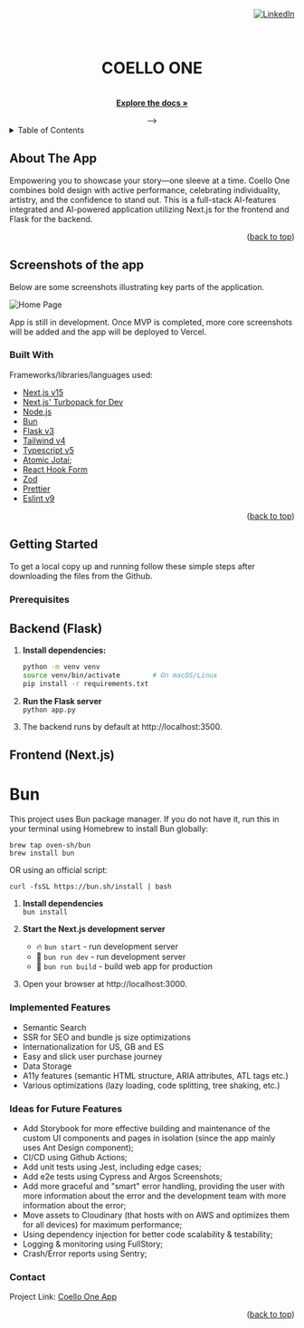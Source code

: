 <div id="top"></div>
<div align="right">

[![LinkedIn][linkedin-shield]][linkedin-url]

</div>
<br />
<div align="center">

  <h1 align="center">COELLO ONE</h1>

  <p align="center">
    <br />
    <a href="https://github.com/dtoxvanilla1991/stormguard"><strong>Explore the docs »</strong></a>
  </p> -->
</div>

<!-- TABLE OF CONTENTS -->
<details>
  <summary>Table of Contents</summary>
  <ol>
    <li>
      <a href="#about-the-app">About The Project</a>
      <ul>
        <li><a href="#built-with">Built With</a></li>
      </ul>
    </li>
    <li>
      <a href="#getting-started">Getting Started</a>
      <ul>
        <li><a href="#prerequisites">Prerequisites</a></li>
      </ul>
    </li>
    <li><a href="#contact">Contact</a></li>
  </ol>
</details>

<!-- ABOUT THE PROJECT -->

## About The App

Empowering you to showcase your story—one sleeve at a time. Coello One combines bold design with active performance, celebrating individuality, artistry, and the confidence to stand out.
This is a full-stack AI-features integrated and AI-powered application utilizing Next.js for the frontend and Flask for the backend.

<p align="right">(<a href="#top">back to top</a>)</p>

## Screenshots of the app

Below are some screenshots illustrating key parts of the application.

![Home Page](https://github.com/user-attachments/assets/c7add38d-8c5d-4fd4-941c-e28a0654aea9)

App is still in development. Once MVP is completed, more core screenshots will be added and the app will be deployed to Vercel.

### Built With

Frameworks/libraries/languages used:

- [Next.js v15](https://nextjs.org/)
- [Next.js' Turbopack for Dev](https://nextjs.org/docs/app/api-reference/turbopack)
- [Node.js](https://nodejs.org/en/)
- [Bun](https://bun.sh/)
- [Flask v3](https://flask.palletsprojects.com/en/stable/)
- [Tailwind v4](https://tailwindcss.com/)
- [Typescript v5](https://www.typescriptlang.org/)
- [Atomic Jotai](https://jotai.org/);
- [React Hook Form](https://react-hook-form.com/)
- [Zod](https://zod.dev/)
- [Prettier](https://prettier.io/)
- [Eslint v9](https://eslint.org/)

<p align="right">(<a href="#top">back to top</a>)</p>

## Getting Started

To get a local copy up and running follow these simple steps after downloading the files from the Github.

### Prerequisites

## Backend (Flask)
1. **Install dependencies:**
   ```bash
   python -m venv venv
   source venv/bin/activate        # On macOS/Linux
   pip install -r requirements.txt
   ```
2. **Run the Flask server**  
   ```python app.py```

3. The backend runs by default at http://localhost:3500.

## Frontend (Next.js)

# Bun
This project uses Bun package manager. If you do not have it, run this in your terminal using Homebrew to install Bun globally:

```
brew tap oven-sh/bun
brew install bun
```
OR using an official script:
```
curl -fsSL https://bun.sh/install | bash
```

1. **Install dependencies**  
   ```bun install```

2. **Start the Next.js development server**  
     - 🔥 `bun start` - run development server
     - 🔧 `bun run dev` - run development server
     - 🔧 `bun run build` - build web app for production
 

3. Open your browser at http://localhost:3000.

### Implemented Features

- Semantic Search
- SSR for SEO and bundle js size optimizations
- Internationalization for US, GB and ES
- Easy and slick user purchase journey
- Data Storage
- A11y features (semantic HTML structure, ARIA attributes, ATL tags etc.)
- Various optimizations (lazy loading, code splitting, tree shaking, etc.)

### Ideas for Future Features

- Add Storybook for more effective building and maintenance of the custom UI components and pages in isolation (since the app mainly uses Ant Design component);
- CI/CD using Github Actions;
- Add unit tests using Jest, including edge cases;
- Add e2e tests using Cypress and Argos Screenshots;
- Add more graceful and "smart" error handling, providing the user with more information about the error and the development team with more information about the error;
- Move assets to Cloudinary (that hosts with on AWS and optimizes them for all devices) for maximum performance;
- Using dependency injection for better code scalability & testability;
- Logging & monitoring using FullStory;
- Crash/Error reports using Sentry;

### Contact

Project Link: [Coello One App](https://github.com/dtoxvanilla1991/coello-one)

<p align="right">(<a href="#top">back to top</a>)</p>

[linkedin-shield]: https://img.shields.io/badge/-LinkedIn-black.svg?style=for-the-badge&logo=linkedin&colorB=555
[linkedin-url]: https://linkedin.com/in/yuri-avdijevski

